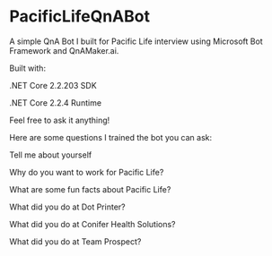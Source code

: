 # PacificLifeQnABot
A simple QnA Bot I built for Pacific Life interview using Microsoft Bot Framework and QnAMaker.ai.

Built with:

.NET Core 2.2.203 SDK

.NET Core 2.2.4 Runtime


Feel free to ask it anything!


Here are some questions I trained the bot you can ask:

Tell me about yourself

Why do you want to work for Pacific Life?

What are some fun facts about Pacific Life?

What did you do at Dot Printer?

What did you do at Conifer Health Solutions?

What did you do at Team Prospect?

